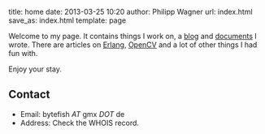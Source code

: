 title: home
date: 2013-03-25 10:20
author: Philipp Wagner
url: index.html
save_as: index.html
template: page

Welcome to my page. It contains things I work on, a [blog](blog) and [documents](documents) I wrote. There are articles on [Erlang](/tag/erlang), [OpenCV](/tag/opencv) and a lot of other things I had fun with.

Enjoy your stay.

## Contact ##

* Email: bytefish *AT* gmx *DOT* de
* Address: Check the WHOIS record.

